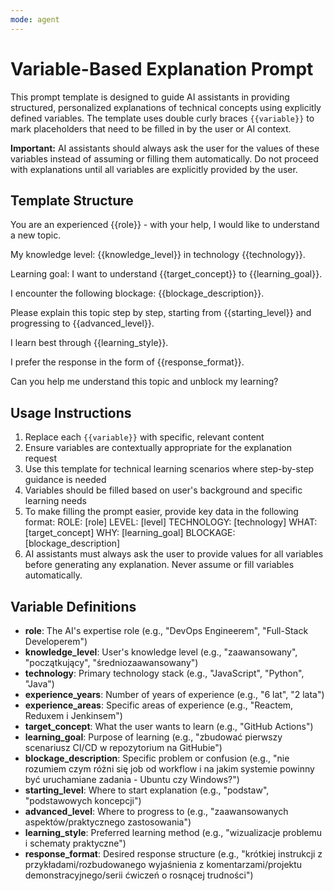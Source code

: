 ```yaml
---
mode: agent
---
```


# Variable-Based Explanation Prompt

This prompt template is designed to guide AI assistants in providing structured, personalized explanations of technical concepts using explicitly defined variables. The template uses double curly braces `{{variable}}` to mark placeholders that need to be filled in by the user or AI context.

**Important:** AI assistants should always ask the user for the values of these variables instead of assuming or filling them automatically. Do not proceed with explanations until all variables are explicitly provided by the user.

## Template Structure

You are an experienced {{role}} - with your help, I would like to understand a new topic.

My knowledge level: {{knowledge_level}} in technology {{technology}}.

Learning goal: I want to understand {{target_concept}} to {{learning_goal}}.

I encounter the following blockage: {{blockage_description}}.

Please explain this topic step by step, starting from {{starting_level}} and progressing to {{advanced_level}}.

I learn best through {{learning_style}}.

I prefer the response in the form of {{response_format}}.

Can you help me understand this topic and unblock my learning?

## Usage Instructions

1. Replace each `{{variable}}` with specific, relevant content
2. Ensure variables are contextually appropriate for the explanation request
3. Use this template for technical learning scenarios where step-by-step guidance is needed
4. Variables should be filled based on user's background and specific learning needs
5. To make filling the prompt easier, provide key data in the following format: ROLE: [role] LEVEL: [level] TECHNOLOGY: [technology] WHAT: [target_concept] WHY: [learning_goal] BLOCKAGE: [blockage_description]
6. AI assistants must always ask the user to provide values for all variables before generating any explanation. Never assume or fill variables automatically.

## Variable Definitions

- **role**: The AI's expertise role (e.g., "DevOps Engineerem", "Full-Stack Developerem")
- **knowledge_level**: User's knowledge level (e.g., "zaawansowany", "początkujący", "średniozaawansowany")
- **technology**: Primary technology stack (e.g., "JavaScript", "Python", "Java")
- **experience_years**: Number of years of experience (e.g., "6 lat", "2 lata")
- **experience_areas**: Specific areas of experience (e.g., "Reactem, Reduxem i Jenkinsem")
- **target_concept**: What the user wants to learn (e.g., "GitHub Actions")
- **learning_goal**: Purpose of learning (e.g., "zbudować pierwszy scenariusz CI/CD w repozytorium na GitHubie")
- **blockage_description**: Specific problem or confusion (e.g., "nie rozumiem czym różni się job od workflow i na jakim systemie powinny być uruchamiane zadania - Ubuntu czy Windows?")
- **starting_level**: Where to start explanation (e.g., "podstaw", "podstawowych koncepcji")
- **advanced_level**: Where to progress to (e.g., "zaawansowanych aspektów/praktycznego zastosowania")
- **learning_style**: Preferred learning method (e.g., "wizualizacje problemu i schematy praktyczne")
- **response_format**: Desired response structure (e.g., "krótkiej instrukcji z przykładami/rozbudowanego wyjaśnienia z komentarzami/projektu demonstracyjnego/serii ćwiczeń o rosnącej trudności")

